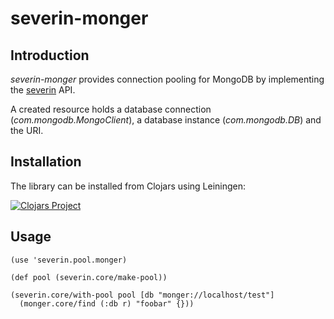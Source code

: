 # severin-monger

## Introduction

*severin-monger* provides connection pooling for MongoDB by implementing the
[severin](https://github.com/20centaurifux/severin) API.

A created resource holds a database connection (*com.mongodb.MongoClient*), a database instance (*com.mongodb.DB*) and the URI.

## Installation

The library can be installed from Clojars using Leiningen:

[![Clojars Project](http://clojars.org/zcfux/severin-monger/latest-version.svg)](https://clojars.org/zcfux/severin-monger)

## Usage

```
(use 'severin.pool.monger)

(def pool (severin.core/make-pool))

(severin.core/with-pool pool [db "monger://localhost/test"]
  (monger.core/find (:db r) "foobar" {}))
```
